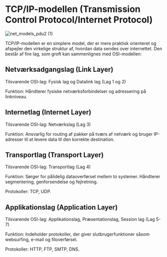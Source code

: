 
<h1> TCP/IP-modellen (Transmission Control Protocol/Internet Protocol) </h1>

![net_models_pdu2 (1)](https://github.com/user-attachments/assets/4a5422d7-58fe-45f2-be69-07548cfe7e9f)

<p> TCP/IP-modellen er en simplere model, der er mere praktisk orienteret og afspejler den virkelige struktur af, hvordan data sendes over internettet. Den består af fire lag, som groft kan sammenlignes med OSI-modellen: </p>

<h2> Netværksadgangslag (Link Layer) </h2>

<p> Tilsvarende OSI-lag: Fysisk lag og Datalink lag (Lag 1 og 2) </p>

<p> Funktion: Håndterer fysiske netværksforbindelser og adressering på linkniveau. </p>

<h2> Internetlag (Internet Layer) </h2>

<p> Tilsvarende OSI-lag: Netværkslag (Lag 3) </p>

<p> Funktion: Ansvarlig for routing af pakker på tværs af netværk og bruger IP-adresser til at levere data til den korrekte destination. </p>

<h2> Transportlag (Transport Layer) </h2>

<p> Tilsvarende OSI-lag: Transportlag (Lag 4) </p>

<p> Funktion: Sørger for pålidelig dataoverførsel mellem to systemer. Håndterer segmentering, genforsendelse og fejlretning. </p>

<p> Protokoller: TCP, UDP. </p>

<h2> Applikationslag (Application Layer) </h2>

<p> Tilsvarende OSI-lag: Applikationslag, Præsentationslag, Session lag (Lag 5-7) </p>

<p> Funktion: Indeholder protokoller, der giver slutbrugerfunktioner såsom websurfing, e-mail og filoverførsel. </p>

<p> Protokoller: HTTP, FTP, SMTP, DNS. </p>

